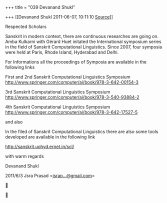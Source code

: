 +++
title = "039 Devanand Shukl"

+++
[[Devanand Shukl	2011-06-07, 10:11:10 [Source](https://groups.google.com/g/bvparishat/c/P7Nvh68HUJc)]]



Respected Scholars  
  
Sanskrit in modern context, there are continuous researches are going on.  
Amba Kulkarni with Gérard Huet initated the International symposium series in the field of Sanskrit Computational Linguistics. Since 2007, four symposia were held at Paris, Rhode Island, Hyderabad and Delhi.  
  
For Informations all the proceedings of Symposia are available in the following links  
  
First and 2nd Sanskrit Computational Linguistics Symposium  
<http://www.springer.com/computer/ai/book/978-3-642-00154-3>  
  
3rd Sanskrit Computational Linguistics Symposium  
<http://www.springer.com/computer/ai/book/978-3-540-93884-2>  
  
4th Sanskrit Computational Linguistics Symposium  
<http://www.springer.com/computer/ai/book/978-3-642-17527-5>  
  
and also  
  
In the filed of Sanskrit Computational Linguistics there are also some tools developed are available in the following link  
  
  
<http://sanskrit.uohyd.ernet.in/scl/>  
  
  
with warm regards  
  
Devanand Shukl  
  

2011/6/3 Jsra Prasad \<[jsrap...@gmail.com]()\>  






